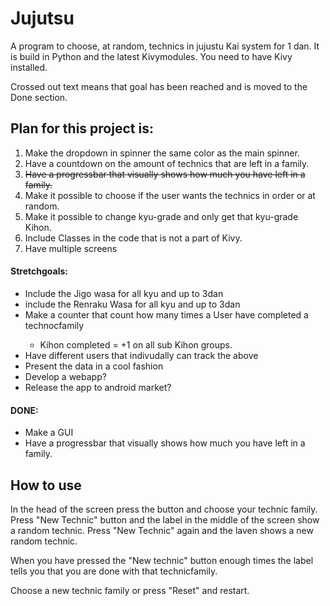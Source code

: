 # Jujutsu
A program to choose, at random, technics in jujustu Kai system for 1 dan.
It is build in Python and the latest Kivymodules. You need to have Kivy installed. 

Crossed out text means that goal has been reached and is moved to the Done section.

<h2>Plan for this project is:</h2>

<ol>
  <li>Make the dropdown in spinner the same color as the main spinner. </li>
  <li>Have a countdown on the amount of technics that are left in a family. </li>
  <li><s>Have a progressbar that visually shows how much you have left in a family. </s></li>
  <li>Make it possible to choose if the user wants the technics in order or at random.</li>
  <li>Make it possible to change kyu-grade and only get that kyu-grade Kihon.</li> 
  <li>Include Classes in the code that is not a part of Kivy.</li>
  <li>Have multiple screens </li> 
</ol>

<h4>Stretchgoals:</h4>
<ul>
   <li>Include the Jigo wasa for all kyu and up to 3dan</li>
   <li>include the Renraku Wasa for all kyu and up to 3dan</li>
   <li>Make a counter that count how many times a User have completed a technocfamily</li>
   <ul>
      <li>Kihon completed = +1 on all sub Kihon groups.</li>
   </ul>
   <li>Have different users that indivudally can track the above</li>
   <li>Present the data in a cool fashion</li>
   <li>Develop a webapp? </li>
   <li>Release the app to android market? </li>

</ul>
  

<h4>DONE:</h4>
<ul>
  <li> Make a GUI</li>
  <li>Have a progressbar that visually shows how much you have left in a family.</li>
</ul>




<h2>How to use</h2>
In the head of the screen press the button and choose your technic family. 
Press "New Technic" button and the label in the middle of the screen show a random technic. 
Press "New Technic" again and the laven shows a new random technic.

When you have pressed the "New technic" button enough times the label tells you that you are done with that technicfamily. 

Choose a new technic family or press "Reset" and restart. 
